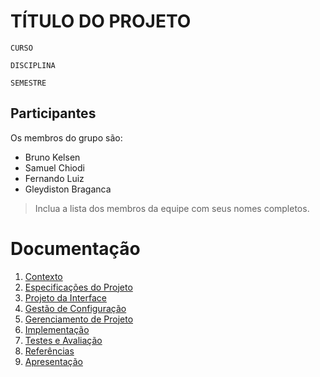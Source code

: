 # TÍTULO DO PROJETO

`CURSO`

`DISCIPLINA`

`SEMESTRE`

## Participantes

Os membros do grupo são: 
- Bruno Kelsen
- Samuel Chiodi
- Fernando Luiz
- Gleydiston Braganca

> Inclua a lista dos membros da equipe com seus nomes completos.

# Documentação

1. [Contexto](docs/1-Contexto.md)
2. [Especificações do Projeto](docs/2-Especificação.md)
3. [Projeto da Interface](docs/3-Interface.md)
4. [Gestão de Configuração](docs/4-Gestão-Configuração.md)
5. [Gerenciamento de Projeto](docs/5-Gerenciamento-Projeto.md)
6. [Implementação](docs/6-Implementação.md)
7. [Testes e Avaliação](docs/7-Testes.md)
8. [Referências](docs/8-Referências.md)
9. [Apresentação](docs/9-Apresentação.md)
